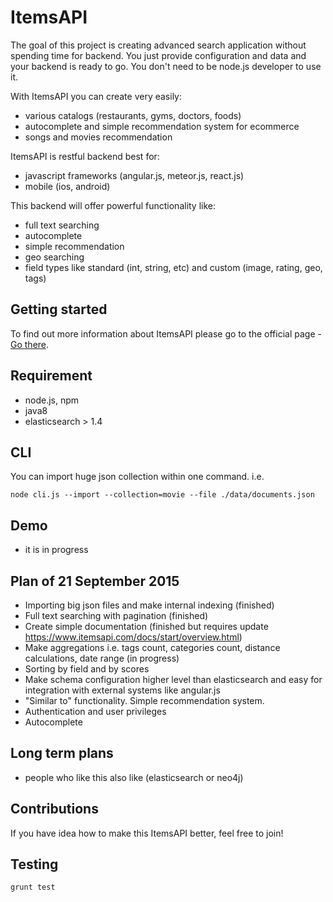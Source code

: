 # ItemsAPI 
The goal of this project is creating advanced search application without spending time for backend. You just provide configuration and data and your backend is ready to go. You don't need to be node.js developer to use it.

With ItemsAPI you can create very easily:
- various catalogs (restaurants, gyms, doctors, foods)
- autocomplete and simple recommendation system for ecommerce
- songs and movies recommendation

ItemsAPI is restful backend best for:
- javascript frameworks (angular.js, meteor.js, react.js)
- mobile (ios, android)
 
This backend will offer powerful functionality like:
- full text searching
- autocomplete
- simple recommendation
- geo searching
- field types like standard (int, string, etc) and custom (image, rating, geo, tags)

## Getting started
To find out more information about ItemsAPI please go to the official page - <a href="https://www.itemsapi.com/" target="_blank">Go there</a>.

## Requirement
- node.js, npm
- java8
- elasticsearch > 1.4

## CLI
You can import huge json collection within one command. i.e.

`node cli.js --import --collection=movie --file ./data/documents.json`

## Demo
- it is in progress


## Plan of 21 September 2015
- Importing big json files and make internal indexing (finished)
- Full text searching with pagination (finished)
- Create simple documentation (finished but requires update https://www.itemsapi.com/docs/start/overview.html)
- Make aggregations i.e. tags count, categories count, distance calculations, date range (in progress)
- Sorting by field and by scores
- Make schema configuration higher level than elasticsearch and easy for integration with external systems like angular.js
- "Similar to" functionality. Simple recommendation system.
- Authentication and user privileges
- Autocomplete

## Long term plans
- people who like this also like (elasticsearch or neo4j) 

## Contributions
If you have idea how to make this ItemsAPI better, feel free to join!

## Testing
`grunt test`
